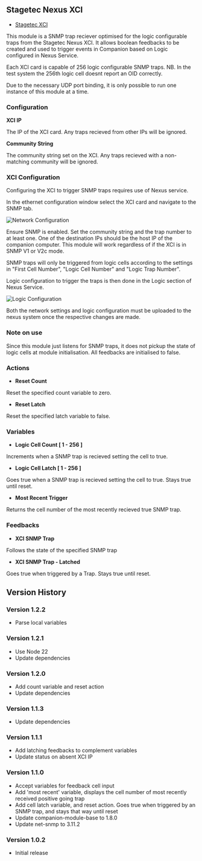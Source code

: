 ## Stagetec Nexus XCI

- [Stagetec XCI](https://www.stagetec.com/en/nexus-modular.html)

This module is a SNMP trap reciever optimised for the logic configurable traps from the Stagetec Nexus XCI. It allows boolean feedbacks to be created and used to trigger events in Companion based on Logic configured in Nexus Service.

Each XCI card is capable of 256 logic configurable SNMP traps. NB. In the test system the 256th logic cell doesnt report an OID correctly.

Due to the necessary UDP port binding, it is only possible to run one instance of this module at a time.

### Configuration

**XCI IP**

The IP of the XCI card. Any traps recieved from other IPs will be ignored.

**Community String**

The community string set on the XCI. Any traps recieved with a non-matching community will be ignored.

### XCI Configuration

Configuring the XCI to trigger SNMP traps requires use of Nexus service.

In the ethernet configuration window select the XCI card and navigate to the SNMP tab.

![Network Configuration](images/xci-network-snmp.png)

Ensure SNMP is enabled. Set the community string and the trap number to at least one. One of the destination IPs should be the host IP of the companion computer. This module will work regardless of if the XCI is in SNMP V1 or V2c mode.

SNMP traps will only be triggered from logic cells according to the settings in "First Cell Number", "Logic Cell Number" and "Logic Trap Number".

Logic configuration to trigger the traps is then done in the Logic section of Nexus Service.

![Logic Configuration](images/nexus-logic.png)

Both the network settings and logic configuration must be uploaded to the nexus system once the respective changes are made.

### Note on use

Since this module just listens for SNMP traps, it does not pickup the state of logic cells at module initialisation. All feedbacks are initialised to false.

### Actions

- **Reset Count**

Reset the specified count variable to zero.

- **Reset Latch**

Reset the specified latch variable to false.

### Variables

- **Logic Cell Count [ 1 - 256 ]**

Increments when a SNMP trap is recieved setting the cell to true.

- **Logic Cell Latch [ 1 - 256 ]**

Goes true when a SNMP trap is recieved setting the cell to true. Stays true until reset.

- **Most Recent Trigger**

Returns the cell number of the most recently recieved true SNMP trap.

### Feedbacks

- **XCI SNMP Trap**

Follows the state of the specified SNMP trap

- **XCI SNMP Trap - Latched**

Goes true when triggered by a Trap. Stays true until reset.

## Version History

### Version 1.2.2

- Parse local variables

### Version 1.2.1

- Use Node 22
- Update dependencies

### Version 1.2.0

- Add count variable and reset action
- Update dependencies

### Version 1.1.3

- Update dependencies

### Version 1.1.1

- Add latching feedbacks to complement variables
- Update status on absent XCI IP

### Version 1.1.0

- Accept variables for feedback cell input
- Add 'most recent' variable, displays the cell number of most recently received positive going trap
- Add cell latch variable, and reset action. Goes true when triggered by an SNMP trap, and stays that way until reset
- Update companion-module-base to 1.8.0
- Update net-snmp to 3.11.2

### Version 1.0.2

- Initial release

